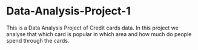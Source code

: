 # Data-Analysis-Project-1
This is a Data Analysis Project of Credit cards data.
In this project we analyse that which card is popular in which area and how much do people spend through the cards.

